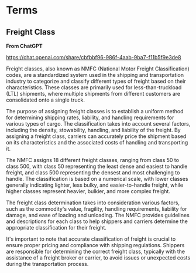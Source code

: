 # Terms

## Freight Class

**From ChatGPT**

https://chat.openai.com/share/cbfbbf96-986f-4aab-9ba7-f11b5f9e3de8

Freight classes, also known as NMFC (National Motor Freight Classification) codes, are a standardized system used in the shipping and transportation industry to categorize and classify different types of freight based on their characteristics. These classes are primarily used for less-than-truckload (LTL) shipments, where multiple shipments from different customers are consolidated onto a single truck.

The purpose of assigning freight classes is to establish a uniform method for determining shipping rates, liability, and handling requirements for various types of cargo. The classification takes into account several factors, including the density, stowability, handling, and liability of the freight. By assigning a freight class, carriers can accurately price the shipment based on its characteristics and the associated costs of handling and transporting it.

The NMFC assigns 18 different freight classes, ranging from class 50 to class 500, with class 50 representing the least dense and easiest to handle freight, and class 500 representing the densest and most challenging to handle. The classification is based on a numerical scale, with lower classes generally indicating lighter, less bulky, and easier-to-handle freight, while higher classes represent heavier, bulkier, and more complex freight.

The freight class determination takes into consideration various factors, such as the commodity's value, fragility, handling requirements, liability for damage, and ease of loading and unloading. The NMFC provides guidelines and descriptions for each class to help shippers and carriers determine the appropriate classification for their freight.

It's important to note that accurate classification of freight is crucial to ensure proper pricing and compliance with shipping regulations. Shippers are responsible for determining the correct freight class, typically with the assistance of a freight broker or carrier, to avoid issues or unexpected costs during the transportation process.

